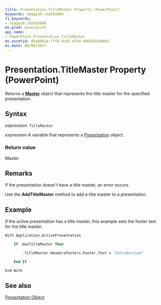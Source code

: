 ```yaml
---
title: Presentation.TitleMaster Property (PowerPoint)
keywords: vbapp10.chm583004
f1_keywords:
- vbapp10.chm583004
ms.prod: powerpoint
api_name:
- PowerPoint.Presentation.TitleMaster
ms.assetid: d5a84b2a-fff0-dcb5-e744-466428a586b5
ms.date: 06/08/2017
---
```



# Presentation.TitleMaster Property (PowerPoint)

Returns a  **[Master](PowerPoint.Master.md)** object that represents the title master for the specified presentation.


## Syntax

 _expression_. `TitleMaster`

 _expression_ A variable that represents a [Presentation](./PowerPoint.Presentation.md) object.


### Return value

Master


## Remarks

If the presentation doesn't have a title master, an error occurs.

Use the  **AddTitleMaster** method to add a title master to a presentation.


## Example

If the active presentation has a title master, this example sets the footer text for the title master.


```vb
With Application.ActivePresentation

    If .HasTitleMaster Then

        .TitleMaster.HeadersFooters.Footer.Text = "Introduction"

    End If

End With
```


## See also


[Presentation Object](PowerPoint.Presentation.md)

